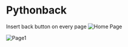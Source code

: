 # Pythonback
Insert back button on every page
![Home Page](https://user-images.githubusercontent.com/81771773/115606116-bcec6780-a2fc-11eb-9de3-190781ae0b17.PNG)

![Page1](https://user-images.githubusercontent.com/81771773/115606122-beb62b00-a2fc-11eb-9c42-9c2aa98cc74b.PNG)
